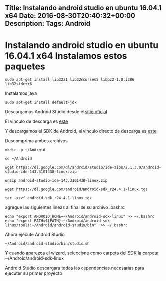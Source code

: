Title: Instalando android studio en ubuntu 16.04.1 x64 
Date: 2016-08-30T20:40:32+00:00
Description: 
Tags: Android
---
# Instalando android studio en ubuntu 16.04.1 x64 Instalamos estos paquetes
```
sudo apt-get install lib32z1 lib32ncurses5 libbz2-1.0:i386 lib32stdc++6
```

Instalamos java
```
sudo apt-get install default-jdk
```
Descargamos Android Studio desde el [sitio oficial](https://developer.android.com/studio/index.html)

El vinculo de descarga es [este](https://dl.google.com/dl/android/studio/ide-zips/2.1.3.0/android-studio-ide-143.3101438-linux.zip)

Y descargamos el SDK de Android, el vinculo directo de descarga es [este](https://dl.google.com/android/android-sdk_r24.4.1-linux.tgz)

Descomprima ambos archivos

```
mkdir -p ~/Android

cd ~/Android

wget https://dl.google.com/dl/android/studio/ide-zips/2.1.3.0/android-studio-ide-143.3101438-linux.zip

unzip android-studio-ide-143.3101438-linux.zip

wget https://dl.google.com/android/android-sdk_r24.4.1-linux.tgz

tar -xzvf android-sdk_r24.4.1-linux.tgz

```

agregue las siguientes lineas al final de su archivo .bashrc

```
echo "export ANDROID_HOME=~/Android/android-sdk-linux" >> ~/.bashrc
echo "export PATH=${PATH}:~/Android/android-sdk-linux/tools:~/Android/android-studio/bin"  >> ~/.bashrc
```

Ahora ejecute Androd Studio

```
~/Android/android-studio/bin/studio.sh
```

Y cuando aparezca el wizard, seleccione como carpeta del SDK la carpeta ~/Android/android-sdk-linux

Android Studio descargara todas las dependencias necesarias para ejecutar su primer proyecto 